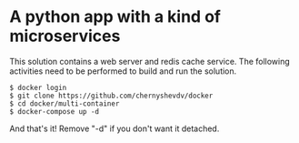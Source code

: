 # A python app with a kind of microservices
This solution contains a web server and redis cache service.
The following activities need to be performed to build and run the solution.
```
$ docker login
$ git clone https://github.com/chernyshevdv/docker
$ cd docker/multi-container
$ docker-compose up -d
```
And that's it!
Remove "-d" if you don't want it detached.